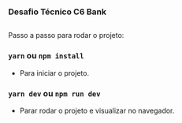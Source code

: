 ### Desafio Técnico C6 Bank
##
Passo a passo para rodar o projeto:

### `yarn` ou `npm install`
- Para iniciar o projeto.

### `yarn dev` ou `npm run dev`
- Parar rodar o projeto e visualizar no navegador.
